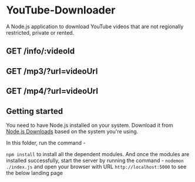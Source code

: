 # YouTube-Downloader
A Node.js application to download YouTube videos that are not regionally restricted, private or rented.

## GET /info/:videoId
## GET /mp3/?url=videoUrl
## GET /mp4/?url=videoUrl

## Getting started
You need to have Node.js installed on your system. Download it from [Node.js Downloads](https://nodejs.org/en/download/) based on the system you're using. 

In this folder, run the command -

`npm install` to install all the dependent modules. And once the modules are installed successfully, start the server by running the command - `nodemon ./index.js` and open your browser with URL `http://localhost:5000` to see the below landing page
